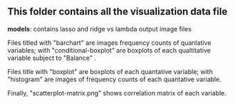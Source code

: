  ## This folder contains all the visualization data file
 
 **models**: contains lasso and ridge vs lambda output image files
 
 Files titled with "barchart" are images frequency counts of quanlative variables; with "conditional-boxplot" are boxplots of each 
 qualtitative variable subject to "Balance" .
 
 Files title with "boxplot" are boxplots of each quantative variable; with "histogram" are images of frequency counts of each 
 quantative variable.
 
 Finally, "scatterplot-matrix.png" shows correlation matrix of each variable.
